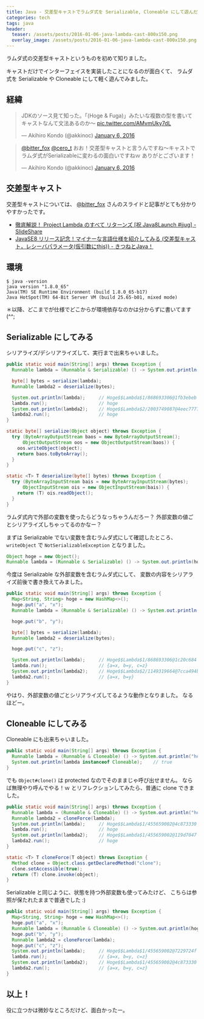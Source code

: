```yaml
---
title: Java - 交差型キャストでラムダ式を Serializable, Cloneable にして遊んだ！
categories: tech
tags: java
header:
  teaser: /assets/posts/2016-01-06-java-lambda-cast-800x150.png
  overlay_image: /assets/posts/2016-01-06-java-lambda-cast-800x150.png
---
```


ラムダ式の交差型キャストというものを初めて知りました。

キャストだけでインターフェイスを実装したことになるのが面白くて、
ラムダ式を Serializable や Cloneable にして軽く遊んでみました。

<!--more-->

## 経緯

<blockquote class="twitter-tweet"><p lang="ja" dir="ltr">JDKのソース見て知った。「(Hoge &amp; Fuga)」みたいな複数の型を書いてキャストなんて文法あるのか～ <a href="https://t.co/AMvmUky7dL">pic.twitter.com/AMvmUky7dL</a></p>&mdash; Akihiro Kondo (@akkinoc) <a href="https://twitter.com/akkinoc/status/684553623250939904?ref_src=twsrc%5Etfw">January 6, 2016</a></blockquote> <script async src="https://platform.twitter.com/widgets.js" charset="utf-8"></script>
<blockquote class="twitter-tweet"><p lang="ja" dir="ltr"><a href="https://twitter.com/bitter_fox?ref_src=twsrc%5Etfw">@bitter_fox</a> <a href="https://twitter.com/cero_t?ref_src=twsrc%5Etfw">@cero_t</a> おお！交差型キャストと言うんですね～キャストでラムダ式がSerializableに変わるの面白いですねｗ ありがとございます！</p>&mdash; Akihiro Kondo (@akkinoc) <a href="https://twitter.com/akkinoc/status/684560407646715904?ref_src=twsrc%5Etfw">January 6, 2016</a></blockquote> <script async src="https://platform.twitter.com/widgets.js" charset="utf-8"></script>

## 交差型キャスト

交差型キャストについては、
[@bitter_fox] さんのスライドと記事がとても分かりやすかったです。

[@bitter_fox]: https://twitter.com/bitter_fox

* [徹底解説！ Project Lambda のすべて リターンズ [祝 Java8Launch #jjug] - SlideShare](http://www.slideshare.net/bitter_fox/java8-launch#108)
* [JavaSE8 リリース記念！マイナーな言語仕様を紹介してみる (交差型キャスト，レシーバパラメータ(仮引数にthis)) - きつねとJava！](http://d.hatena.ne.jp/bitter_fox/20140319/1395221764)

## 環境

```console
$ java -version
java version "1.8.0_65"
Java(TM) SE Runtime Environment (build 1.8.0_65-b17)
Java HotSpot(TM) 64-Bit Server VM (build 25.65-b01, mixed mode)
```

＊以降、どこまでが仕様でどこからが環境依存なのかは分からずに書いてます(^^;

## Serializable にしてみる

シリアライズ/デシリアライズして、実行まで出来ちゃいました。

```java
public static void main(String[] args) throws Exception {
  Runnable lambda = (Runnable & Serializable) () -> System.out.println("hoge");

  byte[] bytes = serialize(lambda);
  Runnable lambda2 = deserialize(bytes);

  System.out.println(lambda);     // Hoge$$Lambda$1/868693306@1fb3ebeb
  lambda.run();                   // hoge
  System.out.println(lambda2);    // Hoge$$Lambda$2/2003749087@4eec7777
  lambda2.run();                  // hoge
}

static byte[] serialize(Object object) throws Exception {
  try (ByteArrayOutputStream baos = new ByteArrayOutputStream();
      ObjectOutputStream oos = new ObjectOutputStream(baos)) {
    oos.writeObject(object);
    return baos.toByteArray();
  }
}

static <T> T deserialize(byte[] bytes) throws Exception {
  try (ByteArrayInputStream bais = new ByteArrayInputStream(bytes);
      ObjectInputStream ois = new ObjectInputStream(bais)) {
    return (T) ois.readObject();
  }
}
```

ラムダ式内で外部の変数を使ったらどうなっちゃうんだろー？
外部変数の値ごとシリアライズしちゃってるのかなー？

まずは Serializable でない変数を含むラムダ式にして確認したところ、
`writeObject` で `NotSerializableException` となりました。

```java
Object hoge = new Object();
Runnable lambda = (Runnable & Serializable) () -> System.out.println(hoge);
```

今度は Serializable な外部変数を含むラムダ式にして、
変数の内容をシリアライズ前後で書き換えてみました。

```java
public static void main(String[] args) throws Exception {
  Map<String, String> hoge = new HashMap<>();
  hoge.put("a", "x");
  Runnable lambda = (Runnable & Serializable) () -> System.out.println(hoge);

  hoge.put("b", "y");

  byte[] bytes = serialize(lambda);
  Runnable lambda2 = deserialize(bytes);

  hoge.put("c", "z");

  System.out.println(lambda);     // Hoge$$Lambda$1/868693306@1c20c684
  lambda.run();                   // {a=x, b=y, c=z}
  System.out.println(lambda2);    // Hoge$$Lambda$2/1149319664@7cca494b
  lambda2.run();                  // {a=x, b=y}
}
```

やはり、外部変数の値ごとシリアライズしてるような動作となりました。
なるほどー。

## Cloneable にしてみる

Cloneable にも出来ちゃいました。

```java
public static void main(String[] args) throws Exception {
  Runnable lambda = (Runnable & Cloneable) () -> System.out.println("hoge");
  System.out.println(lambda instanceof Cloneable);    // true
}
```

でも `Object#clone()` は protected なのでそのままじゃ呼び出せません。
ならば無理やり呼んでやる！ｗ
とリフレクションしてみたら、普通に clone できました。

```java
public static void main(String[] args) throws Exception {
  Runnable lambda = (Runnable & Cloneable) () -> System.out.println("hoge");
  Runnable lambda2 = cloneForce(lambda);
  System.out.println(lambda);     // Hoge$$Lambda$1/455659002@4c873330
  lambda.run();                   // hoge
  System.out.println(lambda2);    // Hoge$$Lambda$1/455659002@119d7047
  lambda2.run();                  // hoge
}

static <T> T cloneForce(T object) throws Exception {
  Method clone = Object.class.getDeclaredMethod("clone");
  clone.setAccessible(true);
  return (T) clone.invoke(object);
}
```

Serializable と同じように、状態を持つ外部変数も使ってみたけど、
こちらは参照が保たれたままで普通でした :)

```java
public static void main(String[] args) throws Exception {
  Map<String, String> hoge = new HashMap<>();
  hoge.put("a", "x");
  Runnable lambda = (Runnable & Cloneable) () -> System.out.println(hoge);
  hoge.put("b", "y");
  Runnable lambda2 = cloneForce(lambda);
  hoge.put("c", "z");
  System.out.println(lambda);     // Hoge$$Lambda$1/455659002@7229724f
  lambda.run();                   // {a=x, b=y, c=z}
  System.out.println(lambda2);    // Hoge$$Lambda$1/455659002@4c873330
  lambda2.run();                  // {a=x, b=y, c=z}
}
```

## 以上！

役に立つかは微妙なところだけど、面白かったー。
